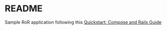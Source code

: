# README

Sample RoR application following this [Quickstart: Compose and Rails Guide](https://docs.docker.com/compose/rails/)
